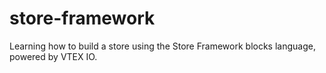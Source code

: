 # store-framework
Learning how to build a store using the Store Framework blocks language, powered by VTEX IO.
